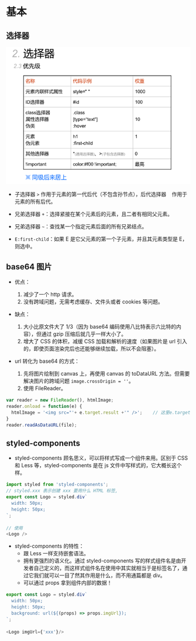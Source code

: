 # 基本

## 选择器

![](./images/1.png)

- 子选择器 `>` 作用于元素的第一代后代（不包含孙节点），后代选择器 ` ` 作用于元素的所有后代。

- 兄弟选择器 `+`：选择紧接在某个元素后的元素，且二者有相同父元素。

- 兄弟选择器 `~`：查找某一个指定元素后面的所有兄弟结点。

- `E:first-child`：如果 E 是它父元素的第一个子元素，并且其元素类型是 E，则选中。

## base64 图片

- 优点：
  1. 减少了一个 http 请求。
  2. 没有跨域问题，无需考虑缓存、文件头或者 cookies 等问题。
  
- 缺点：
  1. 大小比原文件大了 1/3（因为 base64 编码使用八比特表示六比特的内容），但通过 gzip 压缩后就几乎一样大小了。
  2. 增大了 CSS 的体积，减缓 CSS 加载和解析的速度（如果图片是 url 引入的，即使页面渲染完后也还能够继续加载，所以不会阻塞）。

- url 转化为 base64 的方式：
  1. 先将图片绘制到 canvas 上，再使用 canvas 的 toDataURL 方法。但需要解决图片的跨域问题 `image.crossOrigin = ''`。
  2. 使用 FileReader。

```js
var reader = new FileReader(), htmlImage;
reader.onload = function(e) {
  htmlImage = '<img src="'+ e.target.result +'" />';    // 这里e.target.result就是base64编码
}
reader.readAsDataURL(file);
```


## styled-components

- styled-components 顾名思义，可以将样式写成一个组件来用。区别于 CSS 和 Less 等，styled-components 是在 js 文件中写样式的，它大概长这个样。

```js
import styled from 'styled-components';
// styled.xxx 表示创建 xxx 要用什么 HTML 标签,
export const Logo = styled.div`
  width: 50px;
  height: 50px;
`;

// 使用
<Logo />
```

- styled-components 的特性：
  - 跟 Less 一样支持嵌套语法。
  - 拥有更强烈的语义化。通过 styled-components 写的样式组件名是由开发者自己定义的，而这样式组件名在使用中其实就相当于是标签名了，通过它我们就可以一目了然其作用是什么，而不用通篇都是 div。
  - 可以通过 props 拿到组件内部的数据！

```js
export const Logo = styled.div`
  width: 50px;
  height: 50px;
  background: url(${(props) => props.imgUrl});
`;

<Logo imgUrl={'xxx'}/>
```